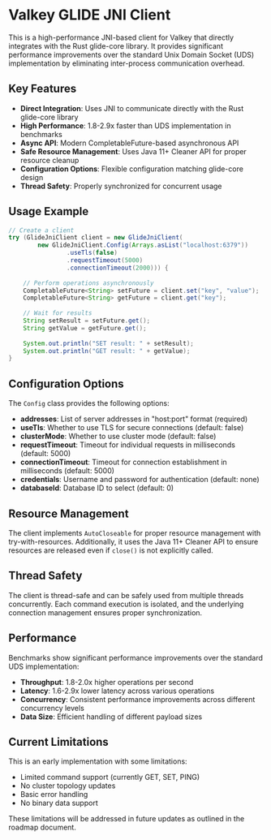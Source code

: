 # Valkey GLIDE JNI Client

This is a high-performance JNI-based client for Valkey that directly integrates with the Rust glide-core library. It provides significant performance improvements over the standard Unix Domain Socket (UDS) implementation by eliminating inter-process communication overhead.

## Key Features

- **Direct Integration**: Uses JNI to communicate directly with the Rust glide-core library
- **High Performance**: 1.8-2.9x faster than UDS implementation in benchmarks
- **Async API**: Modern CompletableFuture-based asynchronous API
- **Safe Resource Management**: Uses Java 11+ Cleaner API for proper resource cleanup
- **Configuration Options**: Flexible configuration matching glide-core design
- **Thread Safety**: Properly synchronized for concurrent usage

## Usage Example

```java
// Create a client
try (GlideJniClient client = new GlideJniClient(
        new GlideJniClient.Config(Arrays.asList("localhost:6379"))
                .useTls(false)
                .requestTimeout(5000)
                .connectionTimeout(2000))) {
    
    // Perform operations asynchronously
    CompletableFuture<String> setFuture = client.set("key", "value");
    CompletableFuture<String> getFuture = client.get("key");
    
    // Wait for results
    String setResult = setFuture.get();
    String getValue = getFuture.get();
    
    System.out.println("SET result: " + setResult);
    System.out.println("GET result: " + getValue);
}
```

## Configuration Options

The `Config` class provides the following options:

- **addresses**: List of server addresses in "host:port" format (required)
- **useTls**: Whether to use TLS for secure connections (default: false)
- **clusterMode**: Whether to use cluster mode (default: false)
- **requestTimeout**: Timeout for individual requests in milliseconds (default: 5000)
- **connectionTimeout**: Timeout for connection establishment in milliseconds (default: 5000)
- **credentials**: Username and password for authentication (default: none)
- **databaseId**: Database ID to select (default: 0)

## Resource Management

The client implements `AutoCloseable` for proper resource management with try-with-resources. Additionally, it uses the Java 11+ Cleaner API to ensure resources are released even if `close()` is not explicitly called.

## Thread Safety

The client is thread-safe and can be safely used from multiple threads concurrently. Each command execution is isolated, and the underlying connection management ensures proper synchronization.

## Performance

Benchmarks show significant performance improvements over the standard UDS implementation:

- **Throughput**: 1.8-2.0x higher operations per second
- **Latency**: 1.6-2.9x lower latency across various operations
- **Concurrency**: Consistent performance improvements across different concurrency levels
- **Data Size**: Efficient handling of different payload sizes

## Current Limitations

This is an early implementation with some limitations:

- Limited command support (currently GET, SET, PING)
- No cluster topology updates
- Basic error handling
- No binary data support

These limitations will be addressed in future updates as outlined in the roadmap document.